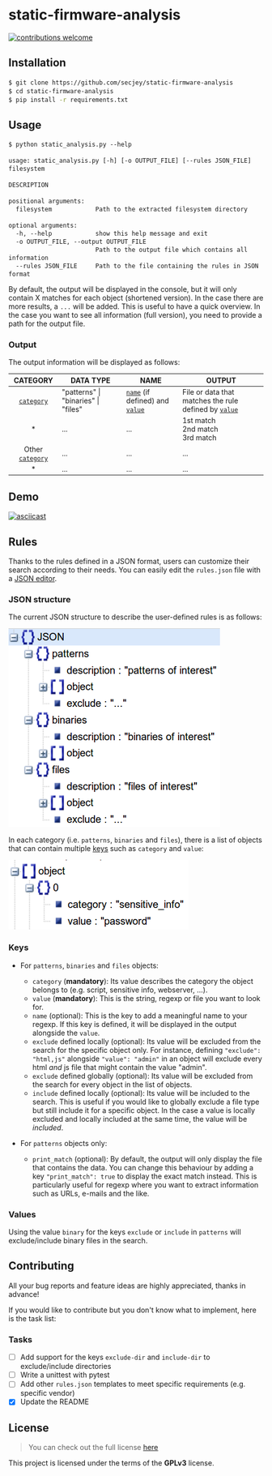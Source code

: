 # static-firmware-analysis

[![contributions welcome](https://img.shields.io/badge/contributions-welcome-brightgreen.svg?style=flat)](https://github.com/secjey/static-firmware-analysis/issues)

## Installation

```sh
$ git clone https://github.com/secjey/static-firmware-analysis
$ cd static-firmware-analysis 
$ pip install -r requirements.txt
```

## Usage

```
$ python static_analysis.py --help
	
usage: static_analysis.py [-h] [-o OUTPUT_FILE] [--rules JSON_FILE] filesystem

DESCRIPTION

positional arguments:
  filesystem            Path to the extracted filesystem directory

optional arguments:
  -h, --help            show this help message and exit
  -o OUTPUT_FILE, --output OUTPUT_FILE
                        Path to the output file which contains all information
  --rules JSON_FILE     Path to the file containing the rules in JSON format
```

By default, the output will be displayed in the console, but it will only contain X matches for each object (shortened version). In the case there are more results, a `...` will be added. This is useful to have a quick overview. In the case you want to see all information (full version), you need to provide a path for the output file.

### Output

The output information will be displayed as follows:

| CATEGORY | DATA TYPE | NAME | OUTPUT
| :---: | --- | --- | --- |
| [`category`](#category) | "patterns" \| "binaries" \| "files" | [`name`](#name) (if defined) and [`value`](#value) | File or data that matches the rule defined by [`value`](#value)
| * | ... | ... | 1st match<br>2nd match<br>3rd match
| Other [`category`](#category) | ... | ... | ...
| * | ... | ... | ...

## Demo

[![asciicast](https://asciinema.org/a/131575.png)](https://asciinema.org/a/131575)

## Rules

Thanks to the rules defined in a JSON format, users can customize their search according to their needs. You can easily edit the `rules.json` file with a [JSON editor](http://www.jsoneditoronline.org).

### JSON structure

The current JSON structure to describe the user-defined rules is as follows:

![JSON structure](images/json_structure.png)

In each category (i.e. `patterns`, `binaries` and `files`), there is a list of objects that can contain multiple [keys](#keys) such as `category` and `value`:

![JSON structure](images/json_object.png)

### <a id="keys">Keys</a>

* For `patterns`, `binaries` and `files` objects:
    * <a id="category">`category`</a> (**mandatory**): Its value describes the category the object belongs to (e.g. script, sensitive info, webserver, ...).
    * <a id="value">`value`</a> (**mandatory**): This is the string, regexp or file you want to look for.
    * <a id="name">`name`</a> (optional): This is the key to add a meaningful name to your regexp. If this key is defined, it will be displayed in the output alongside the `value`.
    * `exclude` defined locally (optional): Its value will be excluded from the search for the specific object only. For instance, defining `"exclude": "html,js"` alongside `"value": "admin"` in an object will exclude every html _and_ js file that might contain the value "admin".
    * `exclude` defined globally (optional): Its value will be excluded from the search for every object in the list of objects.
    * `include` defined locally (optional): Its value will be included to the search. This is useful if you would like to globally exclude a file type but still include it for a specific object. In the case a value is locally excluded and locally included at the same time, the value will be _included_.

* For `patterns` objects only:
    * `print_match` (optional): By default, the output will only display the file that contains the data. You can change this behaviour by adding a key `"print_match": true` to display the exact match instead. This is particularly useful for regexp where you want to extract information such as URLs, e-mails and the like.

### Values

Using the value `binary` for the keys `exclude` or `include` in `patterns` will exclude/include binary files in the search.

## Contributing

All your bug reports and feature ideas are highly appreciated, thanks in advance! 

If you would like to contribute but you don't know what to implement, here is the task list:

### Tasks

- [ ] Add support for the keys `exclude-dir` and `include-dir` to exclude/include directories
- [ ] Write a unittest with pytest
- [ ] Add other `rules.json` templates to meet specific requirements (e.g. specific vendor)
- [x] Update the README

## License

>You can check out the full license [here](https://github.com/secjey/static-firmware-analysis/blob/master/LICENSE)

This project is licensed under the terms of the **GPLv3** license.
